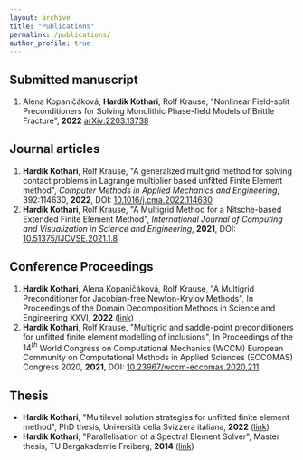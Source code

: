 ```yaml
---
layout: archive
title: "Publications"
permalink: /publications/
author_profile: true
---
```

## Submitted manuscript
1. Alena Kopaničáková, **Hardik Kothari**, Rolf Krause, "Nonlinear Field-split Preconditioners for Solving Monolithic Phase-field Models of Brittle Fracture", **2022** [arXiv:2203.13738](https://arxiv.org/abs/2203.13738)

## Journal articles
1. **Hardik Kothari**, Rolf Krause, "A generalized multigrid method for solving contact problems in Lagrange multiplier based unfitted Finite Element method", _Computer Methods in Applied Mechanics and Engineering_, 392:114630, **2022**, DOI: [10.1016/j.cma.2022.114630](https://doi.org/10.1016/j.cma.2022.114630)
1. **Hardik Kothari**, Rolf Krause, "A Multigrid Method for a Nitsche-based Extended Finite Element Method", _International Journal of Computing and Visualization in Science and Engineering_, **2021**, DOI: [10.51375/IJCVSE.2021.1.8](https://doi.org/10.51375/IJCVSE.2021.1.8)

## Conference Proceedings
1. **Hardik Kothari**, Alena Kopaničáková, Rolf Krause, "A Multigrid Preconditioner for Jacobian-free Newton-Krylov Methods", In Proceedings of the Domain Decomposition Methods in Science and Engineering XXVI, **2022** ([link](http://www.ddm.org/DD26/Proc-26.php))
1. **Hardik Kothari**, Rolf Krause, "Multigrid and saddle-point preconditioners for unfitted finite element modelling of inclusions", In Proceedings of the $14^{th}$ World Congress on Computational Mechanics (WCCM) European Community on Computational Methods in Applied Sciences (ECCOMAS) Congress 2020, **2021**, DOI: [10.23967/wccm-eccomas.2020.211](https://doi.org/10.23967/wccm-eccomas.2020.211) 

## Thesis
* **Hardik Kothari**, "Multilevel solution strategies for unfitted finite element method", PhD thesis, Università della Svizzera italiana, **2022** ([link](https://susi.usi.ch/usi/documents/319417))
* **Hardik Kothari**, "Parallelisation of a Spectral Element Solver", Master thesis, TU Bergakademie Freiberg, **2014** ([link](https://www.ics.usi.ch/images/kothari/kothari_master_thesis.pdf))
